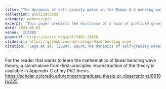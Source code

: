 ```yaml
---
title: "The dynamics of self-gravity wakes in the Mimas 5:3 bending wave: Modifying the linear theory"
collection: publications
category: manuscripts
excerpt: 'This paper predicts the existance of a haze of particle generated by bending waves in rings. Shows UVIS data confirms predictions'
date: 2024-05-01
venue: 'ICARUS'
paperurl: https://arxiv.org/pdf/2402.15456
slidesurl: https://github.com/astrosega/Haze-bending-wave
citation: 'Sega et al. (2024). &quot;The dynamics of self-gravity wakes in the Mimas 5:3 bending wave: Modifying the linear theory.&quot; <i>ICARUS</i>. 413(1).'
---
```


For the reader that wants to learn the mathematics of linear bending wave theory, a stand-alone from-first-principles reconstruction of the theory is available in Appendix C of my PhD thesis https://scholar.colorado.edu/concern/graduate_thesis_or_dissertations/8910jw225 
